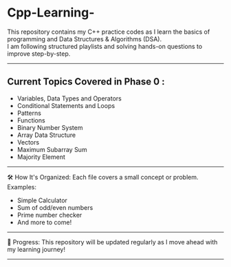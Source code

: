 # Cpp-Learning-
This repository contains my C++ practice codes as I learn the basics of programming and Data Structures & Algorithms (DSA).  
I am following structured playlists and solving hands-on questions to improve step-by-step.

---

## Current Topics Covered in Phase 0 :
- Variables, Data Types and Operators
- Conditional Statements and Loops
- Patterns
- Functions
- Binary Number System
- Array Data Structure
- Vectors
- Maximum Subarray Sum
- Majority Element

---

🛠️ How It's Organized:
Each file covers a small concept or problem.  
Examples:
- Simple Calculator
- Sum of odd/even numbers
- Prime number checker
- And more to come!

---

📅 Progress:
This repository will be updated regularly as I move ahead with my learning journey!

---
